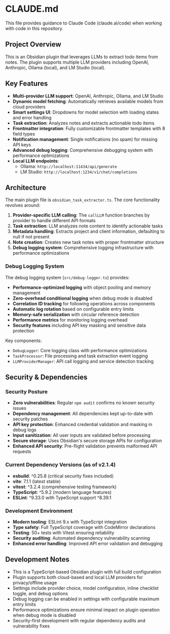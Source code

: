 # CLAUDE.md

This file provides guidance to Claude Code (claude.ai/code) when working with code in this repository.

## Project Overview

This is an Obsidian plugin that leverages LLMs to extract todo items from notes. The plugin supports multiple LLM providers including OpenAI, Anthropic, Ollama (local), and LM Studio (local).

## Key Features

- **Multi-provider LLM support**: OpenAI, Anthropic, Ollama, and LM Studio
- **Dynamic model fetching**: Automatically retrieves available models from cloud providers
- **Smart settings UI**: Dropdowns for model selection with loading states and error handling  
- **Task extraction**: Analyzes notes and extracts actionable todo items
- **Frontmatter integration**: Fully customizable frontmatter templates with 8 field types
- **Notification management**: Single notifications (no spam) for missing API keys
- **Advanced debug logging**: Comprehensive debugging system with performance optimizations
- **Local LLM endpoints**: 
  - Ollama: `http://localhost:11434/api/generate`
  - LM Studio: `http://localhost:1234/v1/chat/completions`

## Architecture

The main plugin file is `obsidian_task_extractor.ts`. The core functionality revolves around:

1. **Provider-specific LLM calling**: The `callLLM` function branches by provider to handle different API formats
2. **Task extraction**: LLM analyzes note content to identify actionable tasks
3. **Metadata handling**: Extracts project and client information, defaulting to null if not present
4. **Note creation**: Creates new task notes with proper frontmatter structure
5. **Debug logging system**: Comprehensive logging infrastructure with performance optimizations

### Debug Logging System

The debug logging system (`src/debug-logger.ts`) provides:

- **Performance-optimized logging** with object pooling and memory management
- **Zero-overhead conditional logging** when debug mode is disabled
- **Correlation ID tracking** for following operations across components
- **Automatic log rotation** based on configurable entry limits
- **Memory-safe serialization** with circular reference detection
- **Performance metrics** for monitoring logging overhead
- **Security features** including API key masking and sensitive data protection

Key components:
- `DebugLogger`: Core logging class with performance optimizations
- `TaskProcessor`: File processing and task extraction event logging  
- `LLMProviderManager`: API call logging and service detection tracking

## Security & Dependencies

### Security Posture
- **Zero vulnerabilities**: Regular `npm audit` confirms no known security issues
- **Dependency management**: All dependencies kept up-to-date with security patches
- **API key protection**: Enhanced credential validation and masking in debug logs
- **Input sanitization**: All user inputs are validated before processing
- **Secure storage**: Uses Obsidian's secure storage APIs for configuration
- **Enhanced API security**: Pre-flight validation prevents malformed API requests

### Current Dependency Versions (as of v2.1.4)
- **esbuild**: ^0.25.8 (critical security fixes included)
- **vite**: 7.1.1 (latest stable)
- **vitest**: ^3.2.4 (comprehensive testing framework)
- **TypeScript**: ^5.9.2 (modern language features)
- **ESLint**: ^9.33.0 with TypeScript support ^8.39.1

### Development Environment
- **Modern tooling**: ESLint 9.x with TypeScript integration
- **Type safety**: Full TypeScript coverage with CodeMirror declarations
- **Testing**: 50+ tests with Vitest ensuring reliability
- **Security auditing**: Automated dependency vulnerability scanning
- **Enhanced error handling**: Improved API error validation and debugging

## Development Notes

- This is a TypeScript-based Obsidian plugin with full build configuration
- Plugin supports both cloud-based and local LLM providers for privacy/offline usage
- Settings include provider choice, model configuration, inline checklist toggle, and debug options
- Debug logging can be enabled in settings with configurable maximum entry limits
- Performance optimizations ensure minimal impact on plugin operation when debug mode is disabled
- Security-first development with regular dependency audits and vulnerability fixes